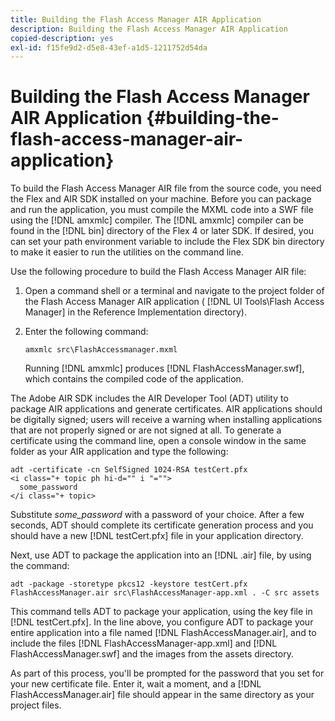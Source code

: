 ```yaml
---
title: Building the Flash Access Manager AIR Application
description: Building the Flash Access Manager AIR Application
copied-description: yes
exl-id: f15fe9d2-d5e8-43ef-a1d5-1211752d54da
---
```

# Building the Flash Access Manager AIR Application {#building-the-flash-access-manager-air-application}

To build the Flash Access Manager AIR file from the source code, you need the Flex and AIR SDK installed on your machine. Before you can package and run the application, you must compile the MXML code into a SWF file using the [!DNL amxmlc] compiler. The [!DNL amxmlc] compiler can be found in the [!DNL bin] directory of the Flex 4 or later SDK. If desired, you can set your path environment variable to include the Flex SDK bin directory to make it easier to run the utilities on the command line.

Use the following procedure to build the Flash Access Manager AIR file:

1. Open a command shell or a terminal and navigate to the project folder of the Flash Access Manager AIR application ( [!DNL UI Tools\Flash Access Manager] in the Reference Implementation directory). 
1. Enter the following command: 

   ```
   amxmlc src\FlashAccessmanager.mxml
   ```

   Running [!DNL amxmlc] produces [!DNL FlashAccessManager.swf], which contains the compiled code of the application.

The Adobe AIR SDK includes the AIR Developer Tool (ADT) utility to package AIR applications and generate certificates. AIR applications should be digitally signed; users will receive a warning when installing applications that are not properly signed or are not signed at all. To generate a certificate using the command line, open a console window in the same folder as your AIR application and type the following:

```
adt -certificate -cn SelfSigned 1024-RSA testCert.pfx  
<i class="+ topic ph hi-d="" i "="">
  some_password 
</i class="+ topic>
```

Substitute *some_password* with a password of your choice. After a few seconds, ADT should complete its certificate generation process and you should have a new [!DNL testCert.pfx] file in your application directory.

Next, use ADT to package the application into an [!DNL .air] file, by using the command:

```
adt -package -storetype pkcs12 -keystore testCert.pfx FlashAccessManager.air src\FlashAccessManager-app.xml . -C src assets
```

This command tells ADT to package your application, using the key file in [!DNL testCert.pfx]. In the line above, you configure ADT to package your entire application into a file named [!DNL FlashAccessManager.air], and to include the files [!DNL FlashAccessManager-app.xml] and [!DNL FlashAccessManager.swf] and the images from the assets directory.

As part of this process, you'll be prompted for the password that you set for your new certificate file. Enter it, wait a moment, and a [!DNL FlashAccessManager.air] file should appear in the same directory as your project files.
